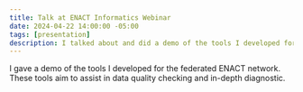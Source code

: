 ```yaml
---
title: Talk at ENACT Informatics Webinar
date: 2024-04-22 14:00:00 -05:00
tags: [presentation]
description: I talked about and did a demo of the tools I developed for data quality checking and in-depth diagnostic in the ENACT network.
---
```


I gave a demo of the tools I developed for the federated ENACT network. These tools aim to assist in data quality checking and in-depth diagnostic.
